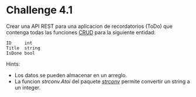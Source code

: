 # Challenge 4.1

Crear una API REST para una aplicacion de recordatorios (ToDo) que contenga todas las funciones [CRUD](https://en.wikipedia.org/wiki/Create,_read,_update_and_delete) para la siguiente entidad:

	ID     int
	Title  string
	IsDone bool

Hints:

- Los datos se pueden almacenar en un arreglo.
- La funcion *strconv.Atoi* del paquete *[strconv](https://golang.org/pkg/strconv)* permite convertir un string a un integer.
